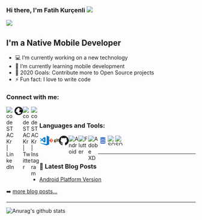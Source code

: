 ### Hi there, I'm Fatih Kurçenli <img src="https://user-images.githubusercontent.com/34714108/97168664-dcfdfc80-1799-11eb-86ba-e799274a0319.gif" width="30px">

<img width="720px" src="https://media.giphy.com/media/wEgs1cd7vDTt6/giphy.gif">

## I'm a Native Mobile Developer

- 💻 I’m currently working on a new technology
- 🌱 I’m currently learning mobile development 
- 🥅 2020 Goals: Contribute more to Open Source projects
- ⚡ Fun fact: I love to write code 



### Connect with me:

[<img align="left" alt="codeSTACKr | LinkedIn" width="22px" src="https://cdn.jsdelivr.net/npm/simple-icons@v3/icons/linkedin.svg" />][linkedin]
[<img align="left" alt="codeSTACKr.com" width="22px" src="https://raw.githubusercontent.com/iconic/open-iconic/master/svg/globe.svg" />][website]
[<img align="left" alt="codeSTACKr | Twitter" width="22px" src="https://cdn.jsdelivr.net/npm/simple-icons@v3/icons/twitter.svg" />][twitter]
[<img align="left" alt="codeSTACKr | Instagram" width="22px" src="https://cdn.jsdelivr.net/npm/simple-icons@v3/icons/instagram.svg" />][instagram]

<br />

### Languages and Tools:

[<img align="left" alt="Visual Studio Code" width="26px" src="https://raw.githubusercontent.com/github/explore/80688e429a7d4ef2fca1e82350fe8e3517d3494d/topics/visual-studio-code/visual-studio-code.png" />][vscode]
[<img align="left" alt="Git" width="26px" src="https://raw.githubusercontent.com/github/explore/80688e429a7d4ef2fca1e82350fe8e3517d3494d/topics/git/git.png" />][git]
[<img align="left" alt="GitHub" width="26px" src="https://raw.githubusercontent.com/github/explore/78df643247d429f6cc873026c0622819ad797942/topics/github/github.png" />][github]
[<img align="left" alt="Android" width="26px" src="https://user-images.githubusercontent.com/34714108/92323806-543dcc80-f044-11ea-84ae-fb6889e77655.png" />][android]
[<img align="left" alt="Flutter" width="26px" src="https://user-images.githubusercontent.com/34714108/92323808-54d66300-f044-11ea-8231-e341712773f5.png" />][flutter]
[<img align="left" alt="Adobe XD" width="26px" src="https://user-images.githubusercontent.com/34714108/92323838-80594d80-f044-11ea-8b11-11536eb28b6a.png" />][adobexd]
[<img align="left" alt="SQL" width="26px" src="https://raw.githubusercontent.com/github/explore/80688e429a7d4ef2fca1e82350fe8e3517d3494d/topics/sql/sql.png" />][sql]
[<img align="left" alt="SQL" width="20px" height="26px" src="https://user-images.githubusercontent.com/34714108/97003880-d62a7c00-1544-11eb-82e9-5e46b8c150fd.png" />][firebase]
[<img align="left" alt="SQL" width="20px" height="26px" src="https://user-images.githubusercontent.com/34714108/97146511-05c1ca00-1779-11eb-81c5-9b2f7773bb76.png" />][zeplin]
<br />
<br />

---

### 📕 Latest Blog Posts

<!-- BLOG-POST-LIST:START -->
- [Android Platform Version](https://medium.com/hardwareandro/android-platform-version-6abae75b304a?source=rss-350d6c9c2df8------2)
<!-- BLOG-POST-LIST:END -->

➡️ [more blog posts...](https://medium.com/@fatihkurcenli)

---

![Anurag's github stats](https://github-readme-stats.vercel.app/api?username=fatihkurcenli&hide=contribs,prs)

[website]: https://fatihkurcenli.com
[twitter]: https://twitter.com/Kurcenlifatih
[instagram]: https://instagram.com/fatihkurcenli
[linkedin]: https://linkedin.com/in/fatihkurcenli
[ıntern]: https://www.vbt.com.tr/
[vscode]: https://code.visualstudio.com/
[git]: https://gist.github.com/fatihkurcenli
[github]: https://github.com/fatihkurcenli
[android]: https://developer.android.com/
[flutter]: https://flutter.dev/
[adobexd]: https://www.adobe.com/tr/products/xd.html
[sql]: https://www.mysql.com/
[firebase]: https://firebase.google.com/
[zeplin]: https://zeplin.io/
